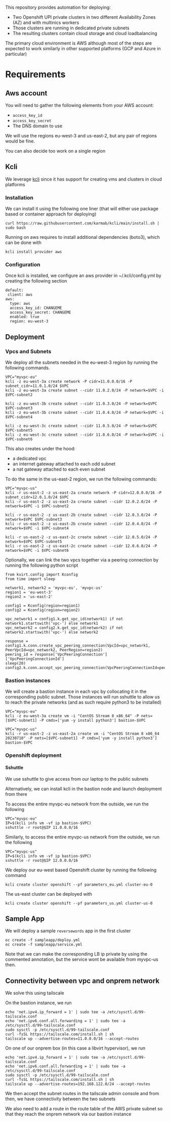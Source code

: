 This repository provides automation for deploying:

- Two Openshift UPI private clusters in two different Availability Zones (AZ) and with multinics workers
- Those clusters are running in dedicated private subnets
- The resulting clusters contain cloud storage and cloud loadbalancing

The primary cloud environment is AWS although most of the steps are expected to work similarly in other supported platforms (GCP and Azure in particular)

# Requirements

## Aws account

You will need to gather the following elements from your AWS account:

- `access_key_id`
- `access_key_secret`
- The DNS domain to use 

We will use the regions eu-west-3 and us-east-2, but any pair of regions would be fine.

You can also decide too work on a single region

## Kcli

We leverage [kcli](https://kcli.readthedocs.io/en/latest/) since it has support for creating vms and clusters in cloud platforms

### Installation

We can install it using the following one liner (that will either use package based or container approach for deploying)

```
curl https://raw.githubusercontent.com/karmab/kcli/main/install.sh | sudo bash
```

Running on aws requires to install additional dependencies (boto3), which can be done with

```
kcli install provider aws
```

### Configuration

Once kcli is installed, we configure an aws provider in ~/.kcli/config.yml by creating the following section

```
default:
 client: aws
aws:
  type: aws
  access_key_id: CHANGEME
  access_key_secret: CHANGEME
  enabled: true
  region: eu-west-3
```

## Deployment

### Vpcs and Subnets

We deploy all the subnets needed in the eu-west-3 region by running the following commands. 

```
VPC="myvpc-eu"
kcli -z eu-west-3a create network -P cidr=11.0.0.0/16 -P subnet_cidr=11.0.1.0/24 $VPC
kcli -z eu-west-3a create subnet --cidr 11.0.2.0/24 -P network=$VPC -i $VPC-subnet2

kcli -z eu-west-3b create subnet --cidr 11.0.3.0/24 -P network=$VPC $VPC-subnet3
kcli -z eu-west-3b create subnet --cidr 11.0.4.0/24 -P network=$VPC -i $VPC-subnet4

kcli -z eu-west-3c create subnet --cidr 11.0.5.0/24 -P network=$VPC $VPC-subnet5
kcli -z eu-west-3c create subnet --cidr 11.0.6.0/24 -P network=$VPC -i $VPC-subnet6
```

This also creates under the hood:

- a dedicated vpc
- an internet gateway attached to each odd subnet
- a nat gateway attached to each even subnet


To do the same in the us-east-2 region, we run the following commands:

```
VPC="myvpc-us"
kcli -r us-east-2 -z us-east-2a create network -P cidr=12.0.0.0/16 -P subnet_cidr=12.0.1.0/24 $VPC
kcli -r us-east-2 -z us-east-2a create subnet --cidr 12.0.2.0/24 -P network=$VPC -i $VPC-subnet2

kcli -r us-east-2 -z us-east-2b create subnet --cidr 12.0.3.0/24 -P network=$VPC $VPC-subnet3
kcli -r us-east-2 -z us-east-2b create subnet --cidr 12.0.4.0/24 -P network=$VPC -i $VPC-subnet4

kcli -r us-east-2 -z us-east-2c create subnet --cidr 12.0.5.0/24 -P network=$VPC $VPC-subnet5
kcli -r us-east-2 -z us-east-2c create subnet --cidr 12.0.6.0/24 -P network=$VPC -i $VPC-subnet6
```

Optionally, we can link the two vpcs together via a peering connection by running the following python script

```
from kvirt.config import Kconfig
from time import sleep

network1, network2 = 'myvpc-eu', 'myvpc-us'
region1 = 'eu-west-3'
region2 = 'us-east-2'

config1 = Kconfig(region=region1)
config2 = Kconfig(region=region2)

vpc_network1 = config1.k.get_vpc_id(network1) if not network1.startswith('vpc-') else network1
vpc_network2 = config2.k.get_vpc_id(network2) if not network2.startswith('vpc-') else network2

response = config1.k.conn.create_vpc_peering_connection(VpcId=vpc_network1, PeerVpcId=vpc_network2, PeerRegion=region2)
peering_id = response['VpcPeeringConnection']['VpcPeeringConnectionId']
sleep(20)
config2.k.conn.accept_vpc_peering_connection(VpcPeeringConnectionId=peering_id)
```

### Bastion instances

We will create a bastion instance in each vpc by collocating it in the corresponding public subnet.
Those instances will run sshuttle to allow us to reach the private networks (and as such require python3 to be installed)


```
VPC="myvpc-eu"
kcli -z eu-west-3a create vm -i "CentOS Stream 8 x86_64" -P nets=[$VPC-subnet1] -P cmds=['yum -y install python3'] bastion-$VPC
```

```
VPC="myvpc-us"
kcli -r us-east-2 -z us-east-2a create vm -i "CentOS Stream 8 x86_64 20230710" -P nets=[$VPC-subnet1] -P cmds=['yum -y install python3'] bastion-$VPC
```

### Openshift deployment

#### Sshuttle

We use sshuttle to give access from our laptop to the public subnets

Alternatively, we can install kcli in the bastion node and launch deployment from there


To access the entire myvpc-eu network from the outside, we run the following

```
VPC="myvpc-eu"
IP=$(kcli info vm -vf ip bastion-$VPC)
sshuttle -r root@$IP 11.0.0.0/16
```

Similarly, to access the entire myvpc-us network from the outside, we run the following

```
VPC="myvpc-us"
IP=$(kcli info vm -vf ip bastion-$VPC)
sshuttle -r root@$IP 12.0.0.0/16
```


We deploy our eu-west based Openshift cluster by running the following command

```
kcli create cluster openshift --pf parameters_eu.yml cluster-eu-0
```

The us-east cluster can be deployed with

```
kcli create cluster openshift --pf parameters_us.yml cluster-us-0
```


## Sample App

We will deploy a sample `reversewords` app in the first cluster 

```
oc create -f sampleapp/deploy.yml
oc create -f sampleapp/service.yml
```

Note that we can make the corresponding LB ip private by using the commented annotation, but the service wont be available from myvpc-us then.

## Connectivity between vpc and onprem network

We solve this using tailscale

On the bastion instance, we run

```
echo 'net.ipv4.ip_forward = 1' | sudo tee -a /etc/sysctl.d/99-tailscale.conf
echo 'net.ipv6.conf.all.forwarding = 1' | sudo tee -a /etc/sysctl.d/99-tailscale.conf
sudo sysctl -p /etc/sysctl.d/99-tailscale.conf
curl -fsSL https://tailscale.com/install.sh | sh
tailscale up --advertise-routes=11.0.0.0/16 --accept-routes
```

On one of our onprem box (in this case a libvirt hypervisor), we run 

```
echo 'net.ipv4.ip_forward = 1' | sudo tee -a /etc/sysctl.d/99-tailscale.conf
echo 'net.ipv6.conf.all.forwarding = 1' | sudo tee -a /etc/sysctl.d/99-tailscale.conf
sudo sysctl -p /etc/sysctl.d/99-tailscale.conf
curl -fsSL https://tailscale.com/install.sh | sh
tailscale up --advertise-routes=192.168.122.0/24 --accept-routes
```

We then accept the subnet routes in the tailscale admin console and from then, we have connectivity between the two subnets

We also need to add a route in the route table of the AWS private subnet so that they reach the onprem network via our bastion instance




